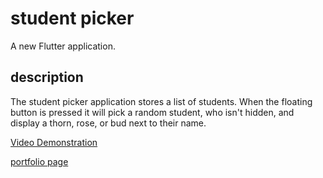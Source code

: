 # student picker

A new Flutter application.

## description
The student picker application stores a list of students. When the floating button is pressed it will pick a random student, who isn't hidden, and display a thorn, rose, or bud next to their name.

[Video Demonstration](https://drive.google.com/file/d/1vqisJUgrdPeen9eWnB4PA3IwPK8GeeQ0/view)

[portfolio page](https://www.vialivetext.com/showcases#/showcases/5eacdb7ec7f5e1027bf2bf12)
